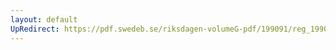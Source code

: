 ```yaml
---
layout: default
UpRedirect: https://pdf.swedeb.se/riksdagen-volumeG-pdf/199091/reg_199091/reg_199091_1133.pdf
---
```

